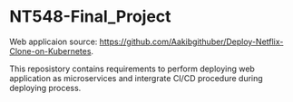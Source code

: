 # NT548-Final_Project
Web applicaion source: https://github.com/Aakibgithuber/Deploy-Netflix-Clone-on-Kubernetes.

This reposistory contains requirements to perform deploying web application as microservices and intergrate CI/CD procedure during deploying process.
